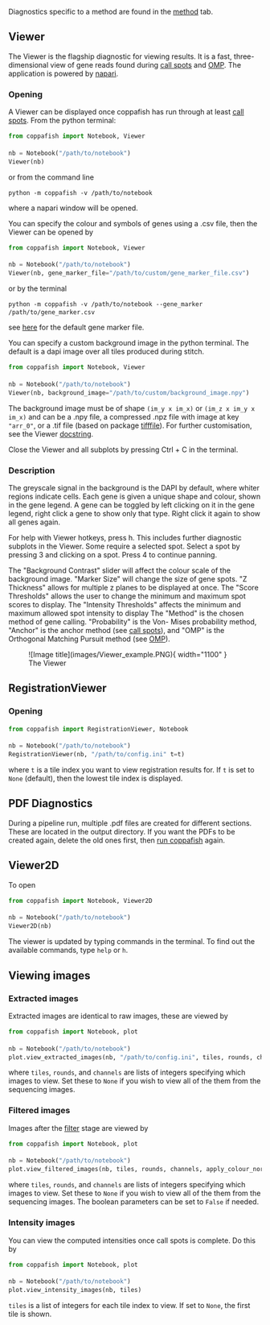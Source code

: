 Diagnostics specific to a method are found in the [method](find_spots.md) tab.

## Viewer

The Viewer is the flagship diagnostic for viewing results. It is a fast, three-dimensional view of gene reads found
during [call spots](overview.md#call-spots) and [OMP](overview.md#orthogonal-matching-pursuit). The application is
powered by [napari](https://github.com/napari/napari).

### Opening

A Viewer can be displayed once coppafish has run through at least [call spots](overview.md#call-spots). From the python
terminal:

```py
from coppafish import Notebook, Viewer

nb = Notebook("/path/to/notebook")
Viewer(nb)
```

or from the command line

```terminal
python -m coppafish -v /path/to/notebook
```

where a napari window will be opened.

You can specify the colour and symbols of genes using a .csv file, then the Viewer can be opened by

```py
from coppafish import Notebook, Viewer

nb = Notebook("/path/to/notebook")
Viewer(nb, gene_marker_file="/path/to/custom/gene_marker_file.csv")
```

or by the terminal

```terminal
python -m coppafish -v /path/to/notebook --gene_marker /path/to/gene_marker.csv
```

see [here](https://github.com/paulshuker/coppafish/raw/HEAD/coppafish/plot/results_viewer/gene_colour.csv) for the
default gene marker file.

You can specify a custom background image in the python terminal. The default is a dapi image over all tiles produced
during stitch.

```py
from coppafish import Notebook, Viewer

nb = Notebook("/path/to/notebook")
Viewer(nb, background_image="/path/to/custom/background_image.npy")
```

The background image must be of shape `(im_y x im_x)` or `(im_z x im_y x im_x)` and can be a .npy file, a compressed
.npz file with image at key `"arr_0"`, or a .tif file (based on package
[tifffile](https://github.com/cgohlke/tifffile)). For further customisation, see the Viewer
[docstring](https://github.com/paulshuker/coppafish/blob/HEAD/coppafish/plot/results_viewer/base.py).

Close the Viewer and all subplots by pressing Ctrl + C in the terminal.

### Description

The greyscale signal in the background is the DAPI by default, where whiter regions indicate cells. Each gene is given
a unique shape and colour, shown in the gene legend. A gene can be toggled by left clicking on it in the gene legend,
right click a gene to show only that type. Right click it again to show all genes again.

For help with Viewer hotkeys, press h. This includes further diagnostic subplots in the Viewer. Some require a selected
spot. Select a spot by pressing 3 and clicking on a spot. Press 4 to continue panning.

The "Background Contrast" slider will affect the colour scale of the background image. "Marker Size" will change the
size of gene spots. "Z Thickness" allows for multiple z planes to be displayed at once. The "Score Thresholds" allows
the user to change the minimum and maximum spot scores to display. The "Intensity Thresholds" affects the minimum and
maximum allowed spot intensity to display The "Method" is the chosen method of gene calling. "Probability" is the Von-
Mises probability method, "Anchor" is the anchor method (see [call spots](overview.md#call-spots)), and "OMP" is the
Orthogonal Matching Pursuit method (see [OMP](overview.md#orthogonal-matching-pursuit)).

<figure markdown="span">
  ![Image title](images/Viewer_example.PNG){ width="1100" }
  <figcaption>The Viewer</figcaption>
</figure>

## RegistrationViewer

### Opening

```python
from coppafish import RegistrationViewer, Notebook

nb = Notebook("/path/to/notebook")
RegistrationViewer(nb, "/path/to/config.ini" t=t)
```

where `t` is a tile index you want to view registration results for. If `t` is set to `None` (default), then the lowest
tile index is displayed.

## PDF Diagnostics

During a pipeline run, multiple .pdf files are created for different sections. These are located in the output
directory. If you want the PDFs to be created again, delete the old ones first, then
[run coppafish](basic_usage.md/#running) again.

## Viewer2D

To open
```python
from coppafish import Notebook, Viewer2D

nb = Notebook("/path/to/notebook")
Viewer2D(nb)
```

The viewer is updated by typing commands in the terminal. To find out the available commands, type `help` or `h`.

## Viewing images

### Extracted images

Extracted images are identical to raw images, these are viewed by

```python
from coppafish import Notebook, plot

nb = Notebook("/path/to/notebook")
plot.view_extracted_images(nb, "/path/to/config.ini", tiles, rounds, channels)
```

where `tiles`, `rounds`, and `channels` are lists of integers specifying which images to view. Set these to `None` if
you wish to view all of the them from the sequencing images.

### Filtered images

Images after the [filter](overview.md#filter) stage are viewed by

```python
from coppafish import Notebook, plot

nb = Notebook("/path/to/notebook")
plot.view_filtered_images(nb, tiles, rounds, channels, apply_colour_norm_factor=True, share_contrast_limits=True)
```

where `tiles`, `rounds`, and `channels` are lists of integers specifying which images to view. Set these to `None` if
you wish to view all of the them from the sequencing images. The boolean parameters can be set to `False` if needed.

### Intensity images

You can view the computed intensities once call spots is complete. Do this by

```py
from coppafish import Notebook, plot

nb = Notebook("/path/to/notebook")
plot.view_intensity_images(nb, tiles)
```

`tiles` is a list of integers for each tile index to view. If set to `None`, the first tile is shown.
